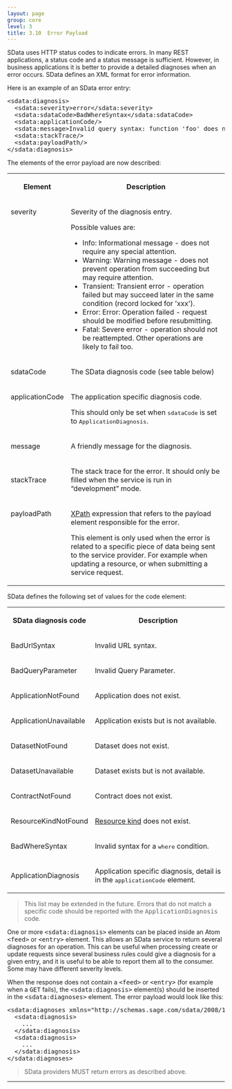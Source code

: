 ```yaml
---
layout: page
group: core
level: 3
title: 3.10  Error Payload
---
```


SData uses HTTP status codes to indicate errors. In many REST applications, a
status code and a status message is sufficient. However,&nbsp;in business
applications it is better to&nbsp;provide a detailed diagnoses when an error
occurs.&nbsp;SData defines an XML format for error information.

Here is an example of an SData error entry:

<pre>&lt;sdata:diagnosis&gt;
&nbsp; &lt;sdata:severity&gt;error&lt;/sdata:severity&gt;
&nbsp; &lt;sdata:sdataCode&gt;BadWhereSyntax&lt;/sdata:sdataCode&gt;
&nbsp; &lt;sdata:applicationCode/&gt;
&nbsp; &lt;sdata:message&gt;Invalid query syntax: function 'foo' does not exist&lt;/sdata:message&gt;
&nbsp; &lt;sdata:stackTrace/&gt;
&nbsp; &lt;sdata:payloadPath/&gt;
&lt;/sdata:diagnosis&gt;</pre>

The elements of the error payload are now described:

<table class="content" print-width="100%" width="100%">
<tbody>

<tr>

<th>

Element

</th>
<th>

Description

</th>

</tr>

<tr>

<td valign="top">

severity

</td>
<td>

Severity of the diagnosis entry.

Possible values are:

*   Info: Informational message&nbsp;- does not require any special attention.
*   Warning: Warning message&nbsp;- does not prevent operation from succeeding but
may require attention.
*   Transient: Transient error&nbsp;- operation failed but may succeed later in the
same condition (record locked for 'xxx').
*   Error: Error: Operation failed&nbsp;- request should be modified before
resubmitting.
*   Fatal: Severe error -&nbsp;operation should not be reattempted.&nbsp;Other operations
are likely to fail too.

</td>

</tr>

<tr>

<td valign="top">

sdataCode

</td>
<td>

The SData diagnosis code (see table below)

</td>

</tr>

<tr>

<td valign="top">

applicationCode

</td>
<td>

The application specific diagnosis code.

This should only be set when <tt>sdataCode</tt> is set to
<tt>ApplicationDiagnosis</tt>.

</td>

</tr>

<tr>

<td>

message

</td>
<td>

A&nbsp;friendly message for the diagnosis.

</td>

</tr>

<tr>

<td>

stackTrace

</td>
<td>

The stack trace for the error. It should only be filled when the service is
run in “development” mode.

</td>

</tr>

<tr>

<td valign="top">

payloadPath

</td>
<td>

<a href="http://en.wikipedia.org/wiki/XPath">XPath</a> expression that refers
to&nbsp;the payload element&nbsp;responsible for the error.

This element is only used when the error is related to a specific piece of
data being sent to the service provider. For example when updating a resource,
or when submitting a service request.

</td>

</tr>

</tbody>
</table>

SData defines the following set of values for the code element:

<table class="content" print-width="100%" width="100%">
<tbody>

<tr>

<th>

SData diagnosis code

</th>
<th>

Description

</th>

</tr>

<tr>

<td>

BadUrlSyntax

</td>
<td>

Invalid URL syntax.

</td>

</tr>

<tr>

<td>

BadQueryParameter

</td>
<td>

Invalid Query Parameter.

</td>

</tr>

<tr>

<td>

ApplicationNotFound

</td>
<td>

Application does not exist.

</td>

</tr>

<tr>

<td>

ApplicationUnavailable

</td>
<td>

Application exists but is not available.

</td>

</tr>

<tr>

<td>

DatasetNotFound

</td>
<td>

Dataset does not exist.

</td>

</tr>

<tr>

<td>

DatasetUnavailable

</td>
<td>

Dataset exists but is not available.

</td>

</tr>

<tr>

<td>

ContractNotFound

</td>
<td>

Contract does not exist.

</td>

</tr>

<tr>

<td>

ResourceKindNotFound

</td>
<td>

<a href="../0101/" title="1.1 Terminology">Resource kind</a> does not exist.

</td>

</tr>

<tr>

<td>

BadWhereSyntax

</td>
<td>

Invalid syntax for a <tt>where</tt> condition.

</td>

</tr>

<tr>

<td>

ApplicationDiagnosis

</td>
<td>

Application specific diagnosis, detail is in the <tt>applicationCode</tt>
element.

</td>

</tr>

</tbody>
</table>

<blockquote class="warning">This list may be extended in the future. Errors that do not
match a specific code should be reported with the <tt>ApplicationDiagnosis</tt>
code.</blockquote>

One or more <tt>&lt;sdata:diagnosis&gt;</tt> elements can&nbsp;be placed inside an
Atom <tt>&lt;feed&gt;</tt> or <tt>&lt;entry&gt;</tt> element. This allows an
SData service to return several diagnoses for an operation. This can be useful
when processing create or update requests since several&nbsp;business rules could
give a diagnosis for a given entry, and it is useful to be able to report them
all to the consumer. Some may&nbsp;have different severity levels.

When the response does not contain a <tt>&lt;feed&gt;</tt> or
<tt>&lt;entry&gt;</tt> (for example when a <tt>GET</tt> fails), the
<tt>&lt;sdata:diagnosis&gt;</tt> element(s) should be inserted in
the&nbsp;<tt>&lt;sdata:diagnoses&gt;</tt> element.&nbsp;The error payload would&nbsp;look like
this:

<pre>&lt;sdata:diagnoses xmlns="http://schemas.sage.com/sdata/2008/1"&gt;
&nbsp; &lt;sdata:diagnosis&gt;
   &nbsp;...
&nbsp; &lt;/sdata:diagnosis&gt;
  &lt;sdata:diagnosis&gt;
&nbsp;   ...
&nbsp;&nbsp;&lt;/sdata:diagnosis&gt;
&lt;/sdata:diagnoses&gt;</pre>

<blockquote class="compliance">SData providers MUST return errors as described above.</blockquote>

* * *